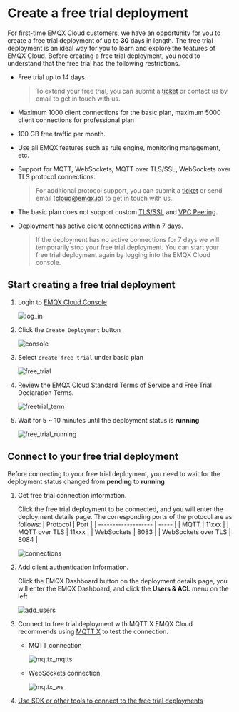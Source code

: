 # Create a free trial deployment

For first-time EMQX Cloud customers, we have an opportunity for you to create a free trial deployment of up to **30** days in length. The free trial deployment is an ideal way for you to learn and explore the features of EMQX Cloud. Before creating a free trial deployment, you need to understand that the free trial has the following restrictions.

* Free trial up to 14 days.

  > To extend your free trial, you can submit a [ticket](../feature/tickets.md) or contact us by email to get in touch with us.

* Maximum 1000 client connections for the basic plan, maximum 5000 client connections for professional plan

* 100 GB free traffic per month.

* Use all EMQX features such as rule engine, monitoring management, etc.

* Support for MQTT, WebSockets, MQTT over TLS/SSL, WebSockets over TLS protocol connections.

  > For additional protocol support, you can submit a [ticket](../feature/tickets.md) or send email (cloud@emqx.io) to get in touch with us.

* The basic plan does not support custom [TLS/SSL](../deployments/./tls_ssl.md) and [VPC Peering](../deployments/vpc_peering.md).

* Deployment has active client connections within 7 days.

  > If the deployment has no active connections for 7 days we will temporarily stop your free trial deployment. You can start your free trial deployment again by logging into the EMQX Cloud console.



## Start creating a free trial deployment

1. Login to [EMQX Cloud Console](https://www.emqx.com/en/signin?continue=https://cloud-intl.emqx.com/console/)

   ![log_in](./_assets/log_in.png)

2. Click the `Create Deployment` button

   ![console](./_assets/console.png)

3. Select `create free trial` under basic plan

   ![free_trial](./_assets/select_trial.png)

4. Review the EMQX Cloud Standard Terms of Service and Free Trial Declaration Terms.

   ![freetrial_term](./_assets/freetrial_terms.png)
   
5. Wait for 5 ~ 10 minutes until the deployment status is **running**

   ![free_trial_running](./_assets/running.png)



## Connect to your free trial deployment

Before connecting to your free trial deployment, you need to wait for the deployment status changed from **pending** to **running**

1. Get free trial connection information. 
   
    Click the free trial deployment to be connected, and you will enter the deployment details page. The corresponding ports of the protocol are as follows:
    | Protocol            | Port  |
    | ------------------- | ----- |
    | MQTT                | 11xxx |
    | MQTT over TLS       | 11xxx |
    | WebSockets          | 8083  |
    | WebSockets over TLS | 8084  |
    
    ![connections](./_assets/detail.png)
        
    
2. Add client authentication information.
   
    Click the EMQX Dashboard button on the deployment details page, you will enter the EMQX Dashboard, and click the **Users & ACL** menu on the left

    ![add_users](./_assets/auth.png)

3. Connect to free trial deployment with MQTT X
   EMQX Cloud recommends using [MQTT X](https://mqttx.app/) to test the connection.

   - MQTT connection

     ![mqttx_mqtts](./_assets/mqttx_connect.png)

   - WebSockets connection
     
     ![mqttx_ws](./_assets/mqttx_ws.png)

4. [Use SDK or other tools to connect to the free trial deployments](../connect_to_deployments/overview.md)